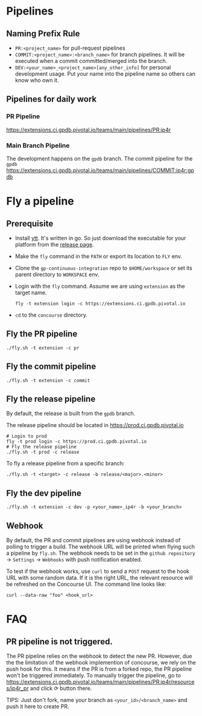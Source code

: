 # Pipelines

## Naming Prefix Rule

- `PR:<project_name>` for pull-request pipelines
- `COMMIT:<project_name>:<branch_name>` for branch pipelines. It will be executed when a commit committed/merged into the branch.
- `DEV:<your_name>_<project_name>[any_other_info]` for personal development usage. Put your name into the pipeline name so others can know who own it.

## Pipelines for daily work

### PR Pipeline

https://extensions.ci.gpdb.pivotal.io/teams/main/pipelines/PR:ip4r

### Main Branch Pipeline

The development happens on the `gpdb` branch. The commit pipeline for the `gpdb`
https://extensions.ci.gpdb.pivotal.io/teams/main/pipelines/COMMIT:ip4r:gpdb


# Fly a pipeline

## Prerequisite

- Install [ytt](https://carvel.dev/ytt/). It's written in go. So just download the executable for your platform from the [release page](https://github.com/vmware-tanzu/carvel-ytt/releases).
- Make the `fly` command in the `PATH` or export its location to `FLY` env.
- Clone the `gp-continuous-integration` repo to `$HOME/workspace` or set its parent directory to `WORKSPACE` env.
- Login with the `fly` command. Assume we are using `extension` as the target name.

  ```
  fly -t extension login -c https://extensions.ci.gpdb.pivotal.io
  ```
- `cd` to the `concourse` directory.

## Fly the PR pipeline

```
./fly.sh -t extension -c pr
```

## Fly the commit pipeline

```
./fly.sh -t extension -c commit
```

## Fly the release pipeline

By default, the release is built from the `gpdb` branch.

The release pipeline should be located in https://prod.ci.gpdb.pivotal.io

```
# Login to prod
fly -t prod login -c https://prod.ci.gpdb.pivotal.io
# Fly the release pipeline
./fly.sh -t prod -c release
```

To fly a release pipeline from a specific branch:

```
./fly.sh -t <target> -c release -b release/<major>.<minor>
```

## Fly the dev pipeline

```
./fly.sh -t extension -c dev -p <your_name>_ip4r -b <your_branch>
```

## Webhook

By default, the PR and commit pipelines are using webhook instead of polling to trigger a build. The webhook URL will be printed when flying such a pipeline by `fly.sh`. The webhook needs to be set in the `github repository` -> `Settings` -> `Webhooks` with push notification enabled.

To test if the webhook works, use `curl` to send a `POST` request to the hook URL with some random data. If it is the right URL, the relevant resource will be refreshed on the Concourse UI. The command line looks like:

```
curl --data-raw "foo" <hook_url>
```

# FAQ

## PR pipeline is not triggered.

The PR pipeline relies on the webhook to detect the new PR. However, due the the limitation of the webhook implemention of concourse, we rely on the push hook for this. It means if the PR is from a forked repo, the PR pipeline won't be triggered immediately. To manually trigger the pipeline, go to https://extensions.ci.gpdb.pivotal.io/teams/main/pipelines/PR:ip4r/resources/ip4r_pr and click ⟳ button there.

TIPS: Just don't fork, name your branch as `<your_id>/<branch_name>` and push it here to create PR.
